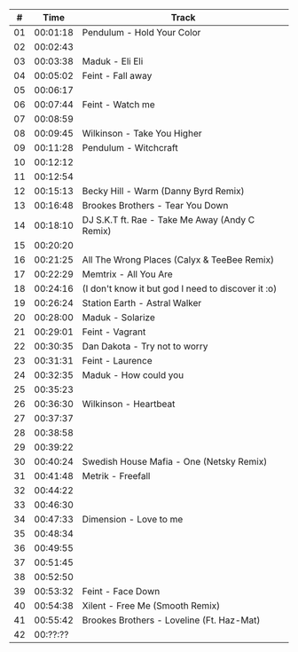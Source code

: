 | \#  | Time     | Track                                                                            |
| --- | -------- | -------------------------------------------------------------------------------- |
| 01  | 00:01:18 | Pendulum - Hold Your Color                                                       |
| 02  | 00:02:43 |                                                                                  |
| 03  | 00:03:38 | Maduk - Eli Eli                                                                  |
| 04  | 00:05:02 | Feint - Fall away                                                                |
| 05  | 00:06:17 |                                                                                  |
| 06  | 00:07:44 | Feint - Watch me                                                                 |
| 07  | 00:08:59 |                                                                                  |
| 08  | 00:09:45 | Wilkinson - Take You Higher                                                      |
| 09  | 00:11:28 | Pendulum - Witchcraft                                                            |
| 10  | 00:12:12 |                                                                                  |
| 11  | 00:12:54 |                                                                                  |
| 12  | 00:15:13 | Becky Hill - Warm (Danny Byrd Remix)                                             |
| 13  | 00:16:48 | Brookes Brothers - Tear You Down                                                 |
| 14  | 00:18:10 | DJ S.K.T ft. Rae - Take Me Away (Andy C Remix)                                   |
| 15  | 00:20:20 |                                                                                  |
| 16  | 00:21:25 | All The Wrong Places (Calyx & TeeBee Remix)                                      |
| 17  | 00:22:29 | Memtrix - All You Are                                                            |
| 18  | 00:24:16 | (I don't know it but god I need to discover it :o)                               |
| 19  | 00:26:24 | Station Earth - Astral Walker                                                    |
| 20  | 00:28:00 | Maduk - Solarize                                                                 |
| 21  | 00:29:01 | Feint - Vagrant                                                                  |
| 22  | 00:30:35 | Dan Dakota - Try not to worry                                                    |
| 23  | 00:31:31 | Feint - Laurence                                                                 |
| 24  | 00:32:35 | Maduk - How could you                                                            |
| 25  | 00:35:23 |                                                                                  |
| 26  | 00:36:30 | Wilkinson - Heartbeat                                                            |
| 27  | 00:37:37 |                                                                                  |
| 28  | 00:38:58 |                                                                                  |
| 29  | 00:39:22 |                                                                                  |
| 30  | 00:40:24 | Swedish House Mafia - One (Netsky Remix)                                         |
| 31  | 00:41:48 | Metrik - Freefall                                                                |
| 32  | 00:44:22 |                                                                                  |
| 33  | 00:46:30 |                                                                                  |
| 34  | 00:47:33 | Dimension - Love to me                                                           |
| 35  | 00:48:34 |                                                                                  |
| 36  | 00:49:55 |                                                                                  |
| 37  | 00:51:45 |                                                                                  |
| 38  | 00:52:50 |                                                                                  |
| 39  | 00:53:32 | Feint - Face Down                                                                |
| 40  | 00:54:38 | Xilent - Free Me (Smooth Remix)                                                  |
| 41  | 00:55:42 | Brookes Brothers - Loveline (Ft. Haz-Mat)                                        |
| 42  | 00:??:?? |                                         |




